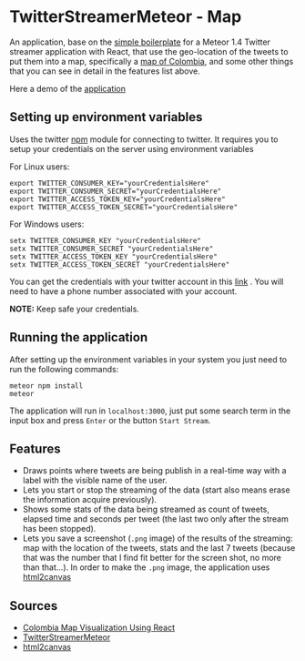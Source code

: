 # TwitterStreamerMeteor - Map

An application, base on the [simple boilerplate](https://github.com/john-guerra/twitterStreamerMeteor) for a Meteor 1.4 Twitter streamer application with React, that use the geo-location of the tweets to put them into a map, specifically a [map of Colombia](https://github.com/john-guerra/ColombiaVisualizationReact), and some other things that you can see in detail in the features list above.

Here a demo of the [application]()

## Setting up environment variables

Uses the twitter [npm](https://www.npmjs.com/package/twitter) module for connecting to twitter. It requires you to setup your credentials on the server using environment variables

For Linux users:

```
export TWITTER_CONSUMER_KEY="yourCredentialsHere"
export TWITTER_CONSUMER_SECRET="yourCredentialsHere"
export TWITTER_ACCESS_TOKEN_KEY="yourCredentialsHere"
export TWITTER_ACCESS_TOKEN_SECRET="yourCredentialsHere"
```

For Windows users:

```
setx TWITTER_CONSUMER_KEY "yourCredentialsHere"
setx TWITTER_CONSUMER_SECRET "yourCredentialsHere"
setx TWITTER_ACCESS_TOKEN_KEY "yourCredentialsHere"
setx TWITTER_ACCESS_TOKEN_SECRET "yourCredentialsHere"
```
You can get the credentials with your twitter account in this [link](https://apps.twitter.com/) . You will need to have a phone number associated with your account.

**NOTE:** Keep safe your credentials.

## Running the application

After setting up the environment variables in your system you just need to run the following commands:

```
meteor npm install
meteor
```

The application will run in `localhost:3000`, just put some search term in the input box and press `Enter` or the button `Start Stream`.

## Features

* Draws points where tweets are being publish in a real-time way with a label with the visible name of the user.
* Lets you start or stop the streaming of the data (start also means erase the information acquire previously).
* Shows some stats of the data being streamed as count of tweets, elapsed time and seconds per tweet (the last two only after the stream has been stopped).
* Lets you save a screenshot (`.png` image) of the results of the streaming: map with the location of the tweets, stats and the last 7 tweets (because that was the number that I find fit better for the screen shot, no more than that...). In order to make the `.png` image, the application uses [html2canvas](https://github.com/niklasvh/html2canvas)

## Sources

* [Colombia Map Visualization Using React](https://github.com/john-guerra/ColombiaVisualizationReact)
* [TwitterStreamerMeteor](https://github.com/john-guerra/twitterStreamerMeteor)
* [html2canvas](https://github.com/niklasvh/html2canvas)
